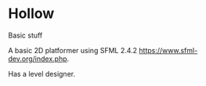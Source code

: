 # Hollow
Basic stuff

A basic 2D platformer using SFML 2.4.2 https://www.sfml-dev.org/index.php.

Has a level designer.
